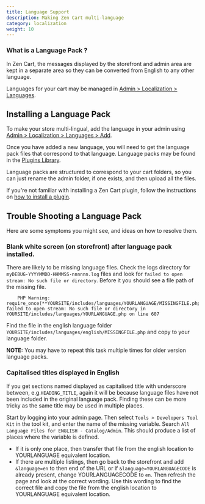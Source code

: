 ```yaml
---
title: Language Support 
description: Making Zen Cart multi-language 
category: localization
weight: 10
---
```


### What is a Language Pack ? 

In Zen Cart, the messages displayed by the storefront and admin area
are kept in a separate area so they can be converted from English to any 
other language. 

Languages for your cart may be managed in 
[Admin > Localization > Languages](/user/admin_pages/localization/languages/). 

## Installing a Language Pack

To make your store multi-lingual, add the language in your admin using 
[Admin > Localization > Languages > Add](/user/admin_pages/localization/languages/). 

Once you have added a new language, you will need to get the language pack files that 
correspond to that language.  Language packs may be found in 
the [Plugins Library](https://www.zen-cart.com/downloads.php?do=cat&id=6).

Language packs are structured to correspond to your cart folders, so you can just 
rename the admin folder, if one exists, and then upload all the files. 

If you're not familiar with installing a Zen Cart plugin, follow the instructions on 
[how to install a plugin](/user/plugins/how_to_install_a_plugin/). 

## Trouble Shooting a Language Pack
Here are some symptoms you might see, and ideas on how to resolve them.

### Blank white screen (on storefront) after language pack installed.

There are likely to be missing language files. Check the logs directory for `myDEBUG-YYYYMMDD-HHMMSS-nnnnnn.log` files and look for `failed to open stream: No such file or directory`. Before it you should see a file path of the missing file. 
    
```
    PHP Warning: require_once(**YOURSITE/includes/languages/YOURLANGUAGE/MISSINGFILE.php**): failed to open stream: No such file or directory in YOURSITE/includes/languages/YOURLANGUAGE.php on line 607
``` 
    
Find the file in the english language folder `YOURSITE/includes/languages/english/MISSINGFILE.php` and copy to your language folder.
    
**NOTE:** You may have to repeat this task multiple times for older version language packs.

### Capitalised titles displayed in English

If you get sections named displayed as capitalised title with underscore between, e.g.`HEADING_TITLE`, again it will be because language files have not been included in the original language pack. Finding these can be more tricky as the same title may be used in multiple places. 

Start by logging into your admin page. Then select `Tools > Developers Tool Kit` in the tool kit, and enter the name of the missing variable.  Search `All Language Files for ENGLISH - Catalog/Admin`. This should produce a list of places where the variable is defined.
 
- If it is only one place, then transfer that file from the english location to YOURLANGUAGE equivalent location.
- If there are multiple listings, then go back to the storefront and add `&language=en` to then end of the URL or if `&language=YOURLANGUAGECODE` is already present, change YOURLANGUAGECODE to `en`.  Then refresh the page and look at the correct wording. Use this wording to find the correct file and copy the file from the english location to YOURLANGUAGE equivalent location.

